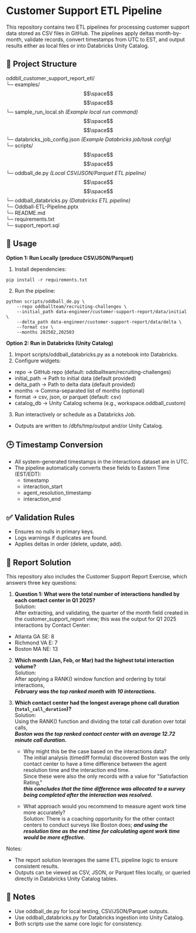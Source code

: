 # Customer Support ETL Pipeline
This repository contains two ETL pipelines for processing customer support data stored as CSV files in GitHub.
The pipelines apply deltas month-by-month, validate records, convert timestamps from UTC to EST, and output results either as local files or into Databricks Unity Catalog.

## 📂 Project Structure
oddbll_customer_support_report_etl/\
 └─ examples/\
 $$\space$$ $$\space$$ └─ sample_run_local.sh _(Example local run command)_\
 $$\space$$ $$\space$$ └─ databricks_job_config.json _(Example Databricks job/task config)_\
 └─ scripts/\
 $$\space$$ $$\space$$ └─ oddball_de.py _(Local CSV/JSON/Parquet ETL pipeline)_\
 $$\space$$ $$\space$$ └─ oddball_databricks.py _(Databricks ETL pipeline)_\
 └─ Oddball-ETL-Pipeline.pptx\
 └─ README.md\
 └─ requirements.txt\
 └─ support_report.sql

## 🚀 Usage
**Option 1: Run Locally (produce CSV/JSON/Parquet)**

1) Install dependencies:
```
pip install -r requirements.txt
```   
2) Run the pipeline:
```
python scripts/oddball_de.py \
    --repo oddballteam/recruiting-challenges \
    --initial_path data-engineer/customer-support-report/data/initial \
    --delta_path data-engineer/customer-support-report/data/delta \
    --format csv \
    --months 202502,202503
```

**Option 2: Run in Databricks (Unity Catalog)**

1) Import scripts/oddball_databricks.py as a notebook into Databricks.
2) Configure widgets:
* repo → GitHub repo (default: oddballteam/recruiting-challenges)
* initial_path → Path to initial data (default provided)
* delta_path → Path to delta data (default provided)
* months → Comma-separated list of months (optional)
* format → csv, json, or parquet (default: csv)
* catalog_db → Unity Catalog schema (e.g., workspace.oddball_custom)
3) Run interactively or schedule as a Databricks Job.
* Outputs are written to /dbfs/tmp/output and/or Unity Catalog.

## 🕒 Timestamp Conversion
* All system-generated timestamps in the interactions dataset are in UTC.
* The pipeline automatically converts these fields to Eastern Time (EST/EDT):
    * timestamp
    * interaction_start
    * agent_resolution_timestamp
    * interaction_end

## ✅ Validation Rules
* Ensures no nulls in primary keys.
* Logs warnings if duplicates are found.
* Applies deltas in order (delete, update, add).

## 📝 Report Solution
This repository also includes the Customer Support Report Exercise, which answers three key questions:
1) **Question 1: What were the total number of interactions handled by each contact center in Q1 2025?**\
Solution:\
After extracting, and validating, the quarter of the month field created in the customer_support_report view; this was the output for Q1 2025 interactions by Contact Center:
  * Atlanta GA SE:	8
  * Richmond VA E:	7
  * Boston MA NE:	13
    
2) **Which month (Jan, Feb, or Mar) had the highest total interaction volume?**\
Solution:\
After applying a RANK() window function and ordering by total interactions,\
**_February was the top ranked month with 10 interactions._**

3) **Which contact center had the longest average phone call duration (`total_call_duration`)?**\
Solution:\
Using the RANK() function and dividing the total call duration over total calls,\
**_Boston was the top ranked contact center with an average 12.72 minute call duration._**
    * Why might this be the case based on the interactions data?\
      The initial analysis (timediff formula) discovered Boston was the only contact center to have a time difference between the agent resolution time and the interaction end time.\
      Since these were also the only records with a value for "Satisfaction Rating,"\
      **_this concludes that the time difference was allocated to a survey being completed after the interaction was resolved._**
    
    * What approach would you recommend to measure agent work time more accurately?\
      Solution: There is a coaching opportunity for the other contact centers to conduct surveys like Boston does;
      **_and using the resolution time as the end time for calculating agent work time would be more effective._**

Notes:
* The report solution leverages the same ETL pipeline logic to ensure consistent results.
* Outputs can be viewed as CSV, JSON, or Parquet files locally, or queried directly in Databricks Unity Catalog tables.

## 📌 Notes
* Use oddball_de.py for local testing, CSV/JSON/Parquet outputs.
* Use oddball_databricks.py for Databricks ingestion into Unity Catalog.
* Both scripts use the same core logic for consistency.
